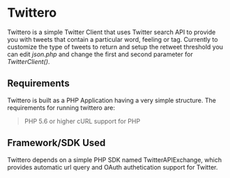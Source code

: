 Twittero
===================


Twittero is a simple Twitter Client that uses Twitter search API to provide you with tweets that contain a particular word, feeling or tag.
Currently to customize the type of tweets to return and setup the retweet threshold you can edit <i>json.php</i> and change the first and second parameter for <i>TwitterClient()</i>. 

Requirements
-------------

Twittero is built as a PHP Application having a very simple structure. The requirements for running twittero are:
> PHP 5.6 or higher
> cURL support for PHP

Framework/SDK Used
---------------
Twittero depends on a simple PHP SDK named TwitterAPIExchange, which provides automatic url query and OAuth authetication support for Twitter.
